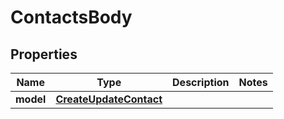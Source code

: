 # ContactsBody

## Properties
Name | Type | Description | Notes
------------ | ------------- | ------------- | -------------
**model** | [**CreateUpdateContact**](CreateUpdateContact.md) |  | 
